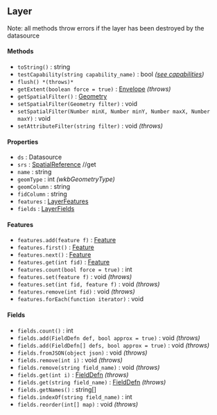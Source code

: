 ## Layer

Note: all methods throw errors if the layer has been destroyed by the datasource

#### Methods 

- `toString()` : string
- `testCapability(string capability_name)` : bool *([see capabilities](constants.md#vector-layer-capabilities))*
- `flush() *(throws)*`
- `getExtent(boolean force = true)` : [Envelope](envelope.md) *(throws)*
- `getSpatialFilter()` : [Geometry](geometry.md)
- `setSpatialFilter(Geometry filter)` : void
- `setSpatialFilter(Number minX, Number minY, Number maxX, Number maxY)` : void
- `setAttributeFilter(string filter)` : void *(throws)*

#### Properties

- `ds` : Datasource
- `srs` : [SpatialReference](spatialreference.md) //get
- `name` : string
- `geomType` : int *(wkbGeometryType)*
- `geomColumn` : string
- `fidColumn` : string
- `features` : [LayerFeatures](#features)
- `fields` : [LayerFields](#fields)

#### Features

- `features.add(feature f)` : [Feature](feature.md)
- `features.first()` : [Feature](feature.md)
- `features.next()` : [Feature](feature.md)
- `features.get(int fid)` : [Feature](feature.md)
- `features.count(bool force = true)` : int
- `features.set(feature f)` : void *(throws)*
- `features.set(int fid, feature f)` : void *(throws)*
- `features.remove(int fid)` : void *(throws)*
- `features.forEach(function iterator)` : void

#### Fields

- `fields.count()` : int
- `fields.add(FieldDefn def, bool approx = true)` : void *(throws)*
- `fields.add(FieldDefn[] defs, bool approx = true)` : void *(throws)*
- `fields.fromJSON(object json)` : void *(throws)*
- `fields.remove(int i)` : void *(throws)*
- `fields.remove(string field_name)` : void *(throws)*
- `fields.get(int i)` : [FieldDefn](fielddefn.md) *(throws)*
- `fields.get(string field_name)` : [FieldDefn](fielddefn.md) *(throws)*
- `fields.getNames()` : string[]
- `fields.indexOf(string field_name)` : int
- `fields.reorder(int[] map)` : void *(throws)*